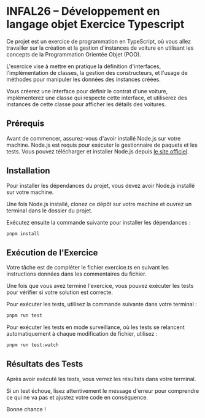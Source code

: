 # INFAL26 – Développement en langage objet Exercice Typescript

Ce projet est un exercice de programmation en TypeScript, où vous allez travailler sur la création et la gestion d'instances de voiture en utilisant les concepts de la Programmation Orientée Objet (POO). 

L'exercice vise à mettre en pratique la définition d'interfaces, l'implémentation de classes, la gestion des constructeurs, et l'usage de méthodes pour manipuler les données des instances créées. 

Vous créerez une interface pour définir le contrat d'une voiture, implémenterez une classe qui respecte cette interface, et utiliserez des instances de cette classe pour afficher les détails des voitures.

## Prérequis

Avant de commencer, assurez-vous d'avoir installé Node.js sur votre machine. Node.js est requis pour exécuter le gestionnaire de paquets et les tests. Vous pouvez télécharger et installer Node.js depuis [le site officiel](https://nodejs.org/).

## Installation

Pour installer les dépendances du projet, vous devez avoir Node.js installé sur votre machine.

Une fois Node.js installé, clonez ce dépôt sur votre machine et ouvrez un terminal dans le dossier du projet.

Exécutez ensuite la commande suivante pour installer les dépendances :

```bash
pnpm install
```

## Exécution de l'Exercice

Votre tâche est de compléter le fichier exercice.ts en suivant les instructions données dans les commentaires du fichier.

Une fois que vous avez terminé l'exercice, vous pouvez exécuter les tests pour vérifier si votre solution est correcte.

Pour exécuter les tests, utilisez la commande suivante dans votre terminal :

```bash
pnpm run test
```

Pour exécuter les tests en mode surveillance, où les tests se relancent automatiquement à chaque modification de fichier, utilisez :

```bash
pnpm run test:watch
```

## Résultats des Tests

Après avoir exécuté les tests, vous verrez les résultats dans votre terminal.

Si un test échoue, lisez attentivement le message d'erreur pour comprendre ce qui ne va pas et ajustez votre code en conséquence.

Bonne chance !
